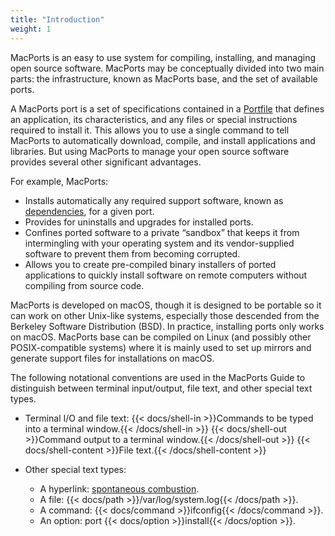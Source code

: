 ```yaml
---
title: "Introduction"
weight: 1
---
```



MacPorts is an easy to use system for compiling, installing, and managing open source software. MacPorts may be conceptually divided into two main parts: the infrastructure, known as MacPorts base, and the set of available ports.

A MacPorts port is a set of specifications contained in a [Portfile](https://guide.macports.org/#development.introduction) that defines an application, its characteristics, and any files or special instructions required to install it. This allows you to use a single command to tell MacPorts to automatically download, compile, and install applications and libraries. But using MacPorts to manage your open source software provides several other significant advantages.

For example, MacPorts:

- Installs automatically any required support software, known as [dependencies](https://guide.macports.org/#reference.dependencies), for a given port.
- Provides for uninstalls and upgrades for installed ports.
- Confines ported software to a private “sandbox” that keeps it from intermingling with your operating system and its vendor-supplied software to prevent them from becoming corrupted.
- Allows you to create pre-compiled binary installers of ported applications to quickly install software on remote computers without compiling from source code.

MacPorts is developed on macOS, though it is designed to be portable so it can work on other Unix-like systems, especially those descended from the Berkeley Software Distribution (BSD). In practice, installing ports only works on macOS. MacPorts base can be compiled on Linux (and possibly other POSIX-compatible systems) where it is mainly used to set up mirrors and generate support files for installations on macOS.

The following notational conventions are used in the MacPorts Guide to distinguish between terminal input/output, file text, and other special text types.

- Terminal I/O and file text:
{{< docs/shell-in >}}Commands to be typed into a terminal window.{{< /docs/shell-in >}}
{{< docs/shell-out >}}Command output to a terminal window.{{< /docs/shell-out >}}
{{< docs/shell-content >}}File text.{{< /docs/shell-content >}}

- Other special text types:
  - A hyperlink: [spontaneous combustion](https://en.wikipedia.org/wiki/Spontaneous_combustion).
  - A file: {{< docs/path >}}/var/log/system.log{{< /docs/path >}}.
  - A command: {{< docs/command >}}ifconfig{{< /docs/command >}}.
  - An option: port {{< docs/option >}}install{{< /docs/option >}}.
